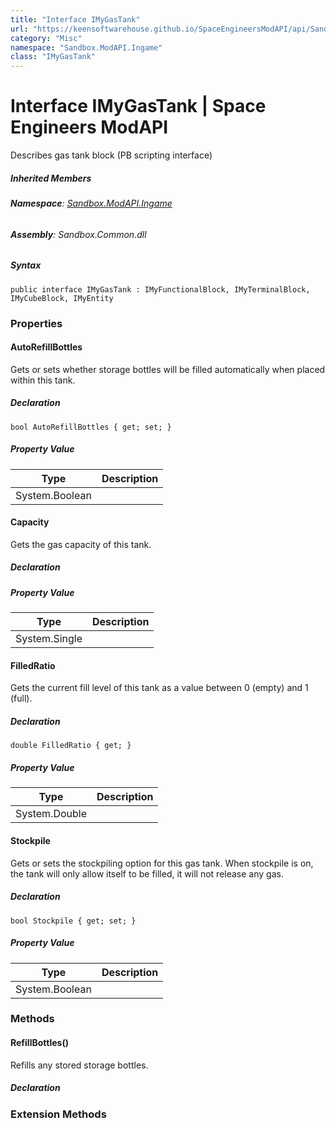 ```yaml
---
title: "Interface IMyGasTank"
url: "https://keensoftwarehouse.github.io/SpaceEngineersModAPI/api/Sandbox.ModAPI.Ingame.IMyGasTank.html"
category: "Misc"
namespace: "Sandbox.ModAPI.Ingame"
class: "IMyGasTank"
---
```


# Interface IMyGasTank | Space Engineers ModAPI

Describes gas tank block (PB scripting interface)

##### Inherited Members

###### **Namespace**: [Sandbox.ModAPI.Ingame](https://keensoftwarehouse.github.io/SpaceEngineersModAPI/api/Sandbox.ModAPI.Ingame.html)

###### **Assembly**: Sandbox.Common.dll

##### Syntax

```
public interface IMyGasTank : IMyFunctionalBlock, IMyTerminalBlock, IMyCubeBlock, IMyEntity
```

### Properties

#### AutoRefillBottles

Gets or sets whether storage bottles will be filled automatically when placed within this tank.

##### Declaration

```
bool AutoRefillBottles { get; set; }
```

##### Property Value

| Type | Description |
| --- | --- |
| System.Boolean |     |

#### Capacity

Gets the gas capacity of this tank.

##### Declaration

##### Property Value

| Type | Description |
| --- | --- |
| System.Single |     |

#### FilledRatio

Gets the current fill level of this tank as a value between 0 (empty) and 1 (full).

##### Declaration

```
double FilledRatio { get; }
```

##### Property Value

| Type | Description |
| --- | --- |
| System.Double |     |

#### Stockpile

Gets or sets the stockpiling option for this gas tank. When stockpile is on, the tank will only allow itself to be filled, it will not release any gas.

##### Declaration

```
bool Stockpile { get; set; }
```

##### Property Value

| Type | Description |
| --- | --- |
| System.Boolean |     |

### Methods

#### RefillBottles()

Refills any stored storage bottles.

##### Declaration

### Extension Methods